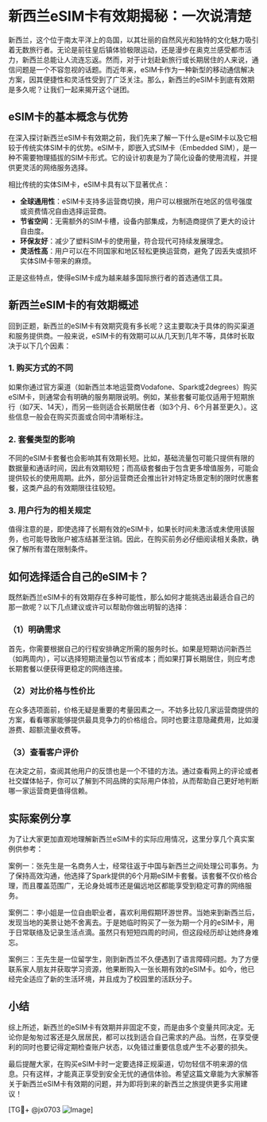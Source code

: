 # 新西兰eSIM卡有效期揭秘：一次说清楚

新西兰，这个位于南太平洋上的岛国，以其壮丽的自然风光和独特的文化魅力吸引着无数旅行者。无论是前往皇后镇体验极限运动，还是漫步在奥克兰感受都市活力，新西兰总能让人流连忘返。然而，对于计划赴新旅行或长期居住的人来说，通信问题是一个不容忽视的话题。而近年来，eSIM卡作为一种新型的移动通信解决方案，因其便捷性和灵活性受到了广泛关注。那么，新西兰的eSIM卡到底有效期是多久呢？让我们一起来揭开这个谜团。

## eSIM卡的基本概念与优势

在深入探讨新西兰eSIM卡有效期之前，我们先来了解一下什么是eSIM卡以及它相较于传统实体SIM卡的优势。eSIM卡，即嵌入式SIM卡（Embedded SIM），是一种不需要物理插拔的SIM卡形式。它的设计初衷是为了简化设备的使用流程，并提供更灵活的网络服务选择。

相比传统的实体SIM卡，eSIM卡具有以下显著优点：

- **全球通用性**：eSIM卡支持多运营商切换，用户可以根据所在地区的信号强度或资费情况自由选择运营商。
- **节省空间**：无需额外的SIM卡槽，设备内部集成，为制造商提供了更大的设计自由度。
- **环保友好**：减少了塑料SIM卡的使用量，符合现代可持续发展理念。
- **灵活性高**：用户可以在不同国家和地区轻松更换运营商，避免了因丢失或损坏实体SIM卡带来的麻烦。

正是这些特点，使得eSIM卡成为越来越多国际旅行者的首选通信工具。

## 新西兰eSIM卡的有效期概述

回到正题，新西兰的eSIM卡有效期究竟有多长呢？这主要取决于具体的购买渠道和服务提供商。一般来说，eSIM卡的有效期可以从几天到几年不等，具体时长取决于以下几个因素：

### 1. 购买方式的不同

如果你通过官方渠道（如新西兰本地运营商Vodafone、Spark或2degrees）购买eSIM卡，则通常会有明确的服务期限说明。例如，某些套餐可能仅适用于短期旅行（如7天、14天），而另一些则适合长期居住者（如3个月、6个月甚至更久）。这些信息一般会在购买页面或合同中清晰标注。

### 2. 套餐类型的影响

不同的eSIM卡套餐也会影响其有效期长短。比如，基础流量包可能只提供有限的数据量和通话时间，因此有效期较短；而高级套餐由于包含更多增值服务，可能会提供较长的使用周期。此外，部分运营商还会推出针对特定场景定制的限时优惠套餐，这类产品的有效期限往往较短。

### 3. 用户行为的相关规定

值得注意的是，即使选择了长期有效的eSIM卡，如果长时间未激活或未使用该服务，也可能导致账户被冻结甚至注销。因此，在购买前务必仔细阅读相关条款，确保了解所有潜在限制条件。

## 如何选择适合自己的eSIM卡？

既然新西兰eSIM卡的有效期存在多种可能性，那么如何才能挑选出最适合自己的那一款呢？以下几点建议或许可以帮助你做出明智的选择：

### （1）明确需求

首先，你需要根据自己的行程安排确定所需的服务时长。如果是短期访问新西兰（如两周内），可以选择短期流量包以节省成本；而如果打算长期居住，则应考虑长期套餐以便获得更稳定的网络连接。

### （2）对比价格与性价比

在众多选项面前，价格无疑是重要的考量因素之一。不妨多比较几家运营商提供的方案，看看哪家能够提供最具竞争力的价格组合。同时也要注意隐藏费用，比如漫游费、超额流量收费等。

### （3）查看客户评价

在决定之前，查阅其他用户的反馈也是一个不错的方法。通过查看网上的评论或者社交媒体帖子，你可以了解到不同品牌的实际用户体验，从而帮助自己更好地判断哪一家运营商更值得信赖。

## 实际案例分享

为了让大家更加直观地理解新西兰eSIM卡的实际应用情况，这里分享几个真实案例供参考：

案例一：张先生是一名商务人士，经常往返于中国与新西兰之间处理公司事务。为了保持高效沟通，他选择了Spark提供的6个月期eSIM卡套餐。该套餐不仅价格合理，而且覆盖范围广，无论身处城市还是偏远地区都能享受到稳定可靠的网络服务。

案例二：李小姐是一位自由职业者，喜欢利用假期环游世界。当她来到新西兰后，发现当地的美景让她不舍离去。于是她临时购买了一张为期一个月的eSIM卡，用于日常联络及记录生活点滴。虽然只有短短四周的时间，但这段经历却让她终身难忘。

案例三：王先生是一位留学生，刚到新西兰不久便遇到了语言障碍问题。为了方便联系家人朋友并获取学习资源，他果断购入一张长期有效的eSIM卡。如今，他已经完全适应了新的生活环境，并且成为了校园里的活跃分子。

## 小结

综上所述，新西兰的eSIM卡有效期并非固定不变，而是由多个变量共同决定。无论你是匆匆过客还是久居居民，都可以找到适合自己需求的产品。当然，在享受便利的同时也要记得定期检查账户状态，以免错过重要信息或产生不必要的损失。

最后提醒大家，在购买eSIM卡时一定要选择正规渠道，切勿轻信不明来源的信息。只有这样，才能真正享受到安全无忧的通信体验。希望这篇文章能为大家解答关于新西兰eSIM卡有效期的问题，并为即将到来的新西兰之旅提供更多实用建议！

[TG💪+ @jx0703 ![Image](https://github.com/user-attachments/assets/dbca1d08-cadb-493c-b0ec-ad6f7a83f270)]